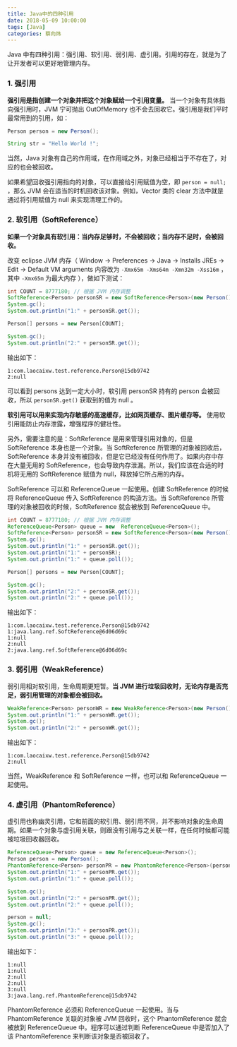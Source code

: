 ```yaml
---
title: Java中的四种引用
date: 2018-05-09 10:00:00
tags: [Java]
categories: 蔡向炜
---
```


Java 中有四种引用：强引用、软引用、弱引用、虚引用。引用的存在，就是为了让开发者可以更好地管理内存。

<!--more-->

### 1. 强引用

**强引用是指创建一个对象并把这个对象赋给一个引用变量。** 当一个对象有具体指向强引用时，JVM 宁可抛出 OutOfMemory 也不会去回收它。强引用是我们平时最常用到的引用，如：

``` java
Person person = new Person();
```

``` java
String str = "Hello World !";
```

当然，Java 对象有自己的作用域，在作用域之外，对象已经相当于不存在了，对应的也会被回收。

如果希望回收强引用指向的对象，可以直接给引用赋值为空，即 `person = null;` ，那么 JVM 会在适当的时机回收该对象。例如，Vector 类的 clear 方法中就是通过将引用赋值为 null 来实现清理工作的。

### 2. 软引用（SoftReference）

**如果一个对象具有软引用：当内存足够时，不会被回收；当内存不足时，会被回收。** 

改变 eclipse JVM 内存（ Window -> Preferences -> Java -> Installs JREs -> Edit -> Default VM arguments 内容改为 `-Xmx65m -Xms64m -Xmn32m -Xss16m` ，其中 `-Xmx65m` 为最大内存 ），做如下测试：

``` java
int COUNT = 8777180; // 根据 JVM 内存调整
SoftReference<Person> personSR = new SoftReference<Person>(new Person());
System.gc();
System.out.println("1:" + personSR.get());

Person[] persons = new Person[COUNT];

System.gc();
System.out.println("2:" + personSR.get());
```

输出如下：

``` log
1:com.laocaixw.test.reference.Person@15db9742
2:null
```

可以看到 persons 达到一定大小时，软引用 personSR 持有的 person 会被回收，所以 `personSR.get()` 获取到的值为 null 。

**软引用可以用来实现内存敏感的高速缓存，比如网页缓存、图片缓存等。** 使用软引用能防止内存泄露，增强程序的健壮性。

另外，需要注意的是：SoftReference 是用来管理引用对象的，但是 SoftReference 本身也是一个对象。当 SoftReference 所管理的对象被回收后，SoftReference 本身并没有被回收，但是它已经没有任何作用了。如果内存中存在大量无用的 SoftReference，也会导致内存泄漏。所以，我们应该在合适的时机将无用的 SoftReference 赋值为 null，释放掉它所占用的内存。

SoftReference 可以和 ReferenceQueue 一起使用。创建 SoftReference 的时候将 ReferenceQueue 传入 SoftReference 的构造方法。当 SoftReference 所管理的对象被回收的时候，SoftReference 就会被放到 ReferenceQueue 中。

``` java
int COUNT = 8777180; // 根据 JVM 内存调整 
ReferenceQueue<Person> queue = new  ReferenceQueue<Person>();
SoftReference<Person> personSR = new SoftReference<Person>(new Person(),queue);
System.gc();
System.out.println("1:" + personSR.get());
System.out.println("1:" + personSR);
System.out.println("1:" + queue.poll());

Person[] persons = new Person[COUNT];

System.gc();
System.out.println("2:" + personSR.get());
System.out.println("2:" + queue.poll());
```

输出如下：

``` log
1:com.laocaixw.test.reference.Person@15db9742
1:java.lang.ref.SoftReference@6d06d69c
1:null
2:null
2:java.lang.ref.SoftReference@6d06d69c
```

### 3. 弱引用（WeakReference）

弱引用相对软引用，生命周期更短暂。**当 JVM 进行垃圾回收时，无论内存是否充足，弱引用管理的对象都会被回收。** 

``` java
WeakReference<Person> personWR = new WeakReference<Person>(new Person());
System.out.println("1:" + personWR.get());
System.gc();
System.out.println("2:" + personWR.get());
```

输出如下：

``` log
1:com.laocaixw.test.reference.Person@15db9742
2:null
```

当然，WeakReference 和 SoftReference 一样，也可以和 ReferenceQueue 一起使用。

### 4. 虚引用（PhantomReference）

虚引用也称幽灵引用，它和前面的软引用、弱引用不同，并不影响对象的生命周期。如果一个对象与虚引用关联，则跟没有引用与之关联一样，在任何时候都可能被垃圾回收器回收。

``` java
ReferenceQueue<Person> queue = new ReferenceQueue<Person>();
Person person = new Person();
PhantomReference<Person> personPR = new PhantomReference<Person>(person, queue);
System.out.println("1:" + personPR.get());
System.out.println("1:" + queue.poll());

System.gc();
System.out.println("2:" + personPR.get());
System.out.println("2:" + queue.poll());

person = null;
System.gc();
System.out.println("3:" + personPR.get());
System.out.println("3:" + queue.poll());
```

输出如下：

``` log
1:null
1:null
2:null
2:null
3:null
3:java.lang.ref.PhantomReference@15db9742
```

PhantomReference 必须和 ReferenceQueue 一起使用。当与 PhantomReference 关联的对象被 JVM 回收时，这个 PhantomReference 就会被放到 ReferenceQueue 中。程序可以通过判断 ReferenceQueue 中是否加入了该 PhantomReference 来判断该对象是否被回收了。

